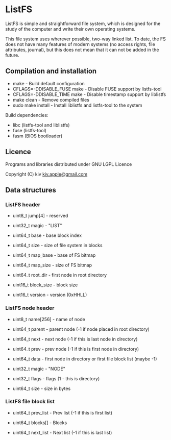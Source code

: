 ListFS
======
ListFS is simple and straightforward file system, which is designed for the study of the computer and write their own operating systems.

This file system uses wherever possible, two-way linked list.
To date, the FS does not have many features of modern systems (no access rights, file attributes, journal),
but this does not mean that it can not be added in the future.

Compilation and installation
------
* make - Build default configuration
* CFLAGS=-DDISABLE_FUSE make - Disable FUSE support by listfs-tool
* CFLAGS=-DDISABLE_TIME make - Disable timestamp support by liblistfs
* make clean - Remove compiled files
* sudo make install - Install liblistfs and listfs-tool to the system

Build dependencies:
* libc (listfs-tool and liblistfs)
* fuse (listfs-tool)
* fasm (BIOS bootloader)

Licence
------
Programs and libraries distributed under GNU LGPL Licence

Copyright (C) kiv <kiv.apple@gmail.com>

Data structures
------

### ListFS header

* uint8_t jump[4] - reserved

* uint32_t magic - "LIST"

* uint64_t base - base block index

* uint64_t size - size of file system in blocks

* uint64_t map_base - base of FS bitmap

* uint64_t map_size - size of FS bitmap

* uint64_t root_dir - first node in root directory

* uint16_t block_size - block size

* uint16_t version - version (0xHHLL)


### ListFS node header

* uint8_t name[256] - name of node

* uint64_t parent - parent node (-1 if node placed in root directory)

* uint64_t next - next node (-1 if this is last node in directory)

* uint64_t prev - prev node (-1 if this is first node in directory)

* uint64_t data - first node in directory or first file block list (maybe -1)

* uint32_t magic - "NODE"

* uint32_t flags - flags (1 - this is directory)

* uint64_t size - size in bytes


### ListFS file block list

* uint64_t prev_list - Prev list (-1 if this is first list)

* uint64_t blocks[] - Blocks

* uint64_t next_list - Next list (-1 if this is last list)